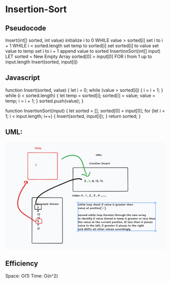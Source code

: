 # Insertion-Sort

## Pseudocode

Insert(int[] sorted, int value)
  initialize i to 0
  WHILE value > sorted[i]
    set i to i + 1
  WHILE i < sorted.length
    set temp to sorted[i]
    set sorted[i] to value
    set value to temp
    set i to i + 1
  append value to sorted
InsertionSort(int[] input)
  LET sorted = New Empty Array
  sorted[0] = input[0]
  FOR i from 1 up to input.length
    Insert(sorted, input[i])

## Javascript

function Insert(sorted, value) {
  let i = 0;
  while (value > sorted[i]) {
    i = i + 1;
  }
  while (i < sorted.length) {
    let temp = sorted[i];
    sorted[i] = value;
    value = temp;
    i = i + 1;
  }
  sorted.push(value);
}

function InsertionSort(input) {
  let sorted = [];
  sorted[0] = input[0];
  for (let i = 1; i < input.length; i++) {
    Insert(sorted, input[i]);
  }
  return sorted;
}

## UML:
![Whiteboard](image.png)


## Efficiency

Space: O(1)
Time: O(n^2)
